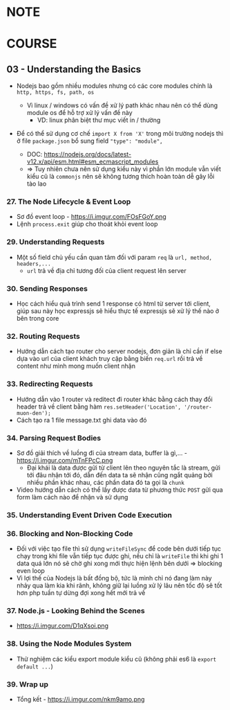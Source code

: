 # NOTE

# COURSE

## 03 - Understanding the Basics

- Nodejs bao gồm nhiều modules nhưng có các core modules chính là `http, https, fs, path, os`
  - Vì linux / windows có vấn đề xử lý path khác nhau nên có thể dùng module os để hỗ trợ xử lý vấn đề này
    - VD: linux phân biệt thư mục viết in / thường 

- Để có thể sử dụng cơ chế `import X from 'X'` trong môi trường nodejs thì ở file `package.json` bổ sung field `"type": "module",`
  - DOC: https://nodejs.org/docs/latest-v12.x/api/esm.html#esm_ecmascript_modules 
  - => Tuy nhiên chưa nên sử dụng kiểu này vì phần lớn module vẫn viết kiểu cũ là `commonjs` nên sẽ không tương thích hoàn toàn dễ gây lỗi tào lao

### 27. The Node Lifecycle & Event Loop

- Sơ đồ event loop - https://i.imgur.com/FOsFGoY.png
- Lệnh `process.exit` giúp cho thoát khỏi event loop

### 29. Understanding Requests

- Một số field chủ yếu cần quan tâm đối với param `req` là `url, method, headers,...`
  - `url` trả về địa chỉ tương đối của client request lên server

### 30. Sending Responses

- Học cách hiểu quả trình send 1 response có html từ server tới client, giúp sau này học expressjs sẽ hiểu thực tế expressjs sẽ xử lý thế nào ở bên trong core

### 32. Routing Requests

- Hướng dẫn cách tạo router cho server nodejs, đơn giản là chỉ cần if else dựa vào url của client khách truy cập bằng biến `req.url` rồi trả về content như mình mong muốn client nhận

### 33. Redirecting Requests

- Hướng dẫn vào 1 router và reditect đi router khác bằng cách thay đổi header trả về client bằng hàm `res.setHeader('Location', '/router-muon-den');`
- Cách tạo ra 1 file message.txt ghi data vào đó

### 34. Parsing Request Bodies 

- Sơ đồ giải thích về luồng đi của stream data, buffer là gì,... - https://i.imgur.com/mTnFPcC.png 
  - Đại khái là data được gửi từ client lên theo nguyên tắc là stream, gửi tới đâu nhận tới đó, dẫn đến data ta sẽ nhận cũng ngắt quảng bởi nhiều phần khác nhau, các phần data đó ta gọi là `chunk`
- Video hướng dẫn cách có thể lấy được data từ phương thức `POST` gửi qua form làm cách nào để nhận và sử dụng

### 35. Understanding Event Driven Code Execution

### 36. Blocking and Non-Blocking Code 

- Đối với việc tạo file thì sử dụng `writeFileSync` để code bên dưới tiếp tục chạy trong khi file vẫn tiếp tục được ghi, nếu chỉ là `writeFile` thì khi ghi 1 data quá lớn nó sẽ chờ ghi xong mới thực hiện lệnh bên dưới => blocking even loop
- Vì lợi thế của Nodejs là bất đồng bộ, tức là mình chỉ nó đang làm này nhảy qua làm kia khi rãnh, không giữ lại luồng xử lý lâu nên tốc độ sẽ tốt hơn php tuần tự dừng đợi xong hết mới trả về

### 37. Node.js - Looking Behind the Scenes 

- https://i.imgur.com/D1qXsoi.png

### 38. Using the Node Modules System

- Thử nghiệm các kiểu export module kiểu cũ (không phải es6 là `export default ...`)

### 39. Wrap up

- Tổng kết - https://i.imgur.com/nkm9amo.png 
